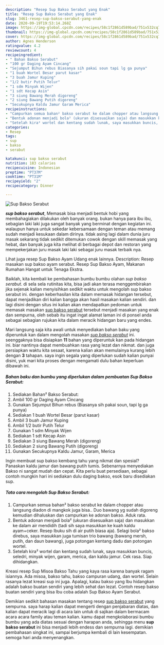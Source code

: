 ```yaml
---
description: "Resep Sup Bakso Serabut yang Enak"
title: "Resep Sup Bakso Serabut yang Enak"
slug: 3461-resep-sup-bakso-serabut-yang-enak
date: 2020-09-19T19:53:14.268Z
image: https://img-global.cpcdn.com/recipes/58c1f2861d589bad/751x532cq70/sup-bakso-serabut-foto-resep-utama.jpg
thumbnail: https://img-global.cpcdn.com/recipes/58c1f2861d589bad/751x532cq70/sup-bakso-serabut-foto-resep-utama.jpg
cover: https://img-global.cpcdn.com/recipes/58c1f2861d589bad/751x532cq70/sup-bakso-serabut-foto-resep-utama.jpg
author: Agnes Henderson
ratingvalue: 4.2
reviewcount: 4
recipeingredient:
- " Bahan Bakso Serabut"
- "100 gr Daging Ayam Cincang"
- "Sejumput Bihun rebus Biasanya sih pakai soun tapi lg ga punya"
- "1 buah Wortel Besar parut kasar"
- "3 buah Jamur Kuping"
- "1/2 butir Putih Telur"
- "1 sdm Minyak Wijen"
- "1 sdt Kecap Asin"
- "3 siung Bawang Merah digoreng"
- "2 siung Bawang Putih digoreng"
- "Secukupnya Kaldu Jamur Garam Merica"
recipeinstructions:
- "Campurkan semua bahan² bakso serabut ke dalam chopper atau langsung diadon di mangkok juga bisa.. Duo bawang yg sudah digoreng kemudian dihaluskan dan campurkan ke adonan bakso. Aduk rata."
- "Bentuk adonan menjadi bola² (ukuran disesuaikan saja) dan masukkan ke dalam air mendidih (tadi sih saya masukkan ke kuah kaldu ayam+ceker. Resep Ibuku sih di air putih biasa aja). Selagi bola² bakso direbus, saya masukkan juga tumisan trio bawang (bawang mersh, putih, dan daun bawang), juga potongan kentang dadu dan potongan wortel."
- "Setelah kira² wortel dan kentang sudah lunak, saya masukkan buncis, seledri, minyak wijen, garam, merica, dan kaldu jamur. Cek rasa. Siap dihidangkan."
categories:
- Resep
tags:
- sup
- bakso
- serabut

katakunci: sup bakso serabut 
nutrition: 183 calories
recipecuisine: Indonesian
preptime: "PT37M"
cooktime: "PT31M"
recipeyield: "2"
recipecategory: Dinner

---
```



![Sup Bakso Serabut](https://img-global.cpcdn.com/recipes/58c1f2861d589bad/751x532cq70/sup-bakso-serabut-foto-resep-utama.jpg)

<b><i>sup bakso serabut</i></b>, Memasak bisa menjadi bentuk hobi yang membahagiakan dilakukan oleh banyak orang. bukan hanya para ibu ibu, sebagian laki laki juga sangat banyak yang berminat dengan kegiatan ini. walaupun hanya untuk sekedar kebersamaan dengan teman atau memang sudah menjadi kesukaan dalam dirinya. tidak asing lagi dalam dunia juru masak sekarang tidak sedikit ditemukan cowok dengan skill memasak yang hebat, dan banyak juga kita melihat di berbagai depot dan restoran yang mempekerjakan juru masak laki laki sebagai juru masak terbaik nya.

Lihat juga resep Sup Bakso Ayam Udang enak lainnya. Description: Resep masakan sup bakso ayam serabut. Resep Sup Bakso Ayam, Makanan Rumahan Hangat untuk Tenaga Ekstra.

Baiklah, kita kembali ke pembahasan bumbu bumbu olahan <i>sup bakso serabut</i>. di sela sela rutinitas kita, bisa jadi akan terasa menggembirakan jika sejenak kalian menyisihkan sedikit waktu untuk mengolah sup bakso serabut ini. dengan keberhasilan kita dalam memasak hidangan tersebut, dapat menjadikan diri kalian bangga akan hasil masakan kalian sendiri. dan lagi disini dengan situs ini kalian akan mendapatkan pedoman untuk memasak masakan <u>sup bakso serabut</u> tersebut menjadi masakan yang enak dan sempurna, oleh sebab itu ingat ingat alamat laman ini di ponsel anda sebagai sebagian rujukan kita dalam meracik hidangan baru yang endes.


Mari langsung saja kita awali untuk menyediakan bahan baku yang diperuntuk kan dalam mengolah masakan <u><i>sup bakso serabut</i></u> ini. seenggaknya bisa disiapkan <b>11</b> bahan yang diperuntuk kan pada hidangan ini. biar nantinya dapat membuahkan rasa yang lezat dan nikmat. dan juga persiapkan waktu kita sesaat, karena kalian akan memulainya kurang lebih dengan <b>3</b> tahapan. saya ingin segala yang diperlukan sudah kalian punyai disini, yuk mari kita proses dengan mengamati dulu bahan keperluan dibawah ini.

<!--inarticleads1-->

##### Bahan baku dan bumbu yang diperlukan dalam pembuatan Sup Bakso Serabut:

1. Sediakan  Bahan² Bakso Serabut:
1. Ambil 100 gr Daging Ayam Cincang
1. Gunakan Sejumput Bihun rebus (Biasanya sih pakai soun, tapi lg ga punya)
1. Sediakan 1 buah Wortel Besar (parut kasar)
1. Ambil 3 buah Jamur Kuping
1. Ambil 1/2 butir Putih Telur
1. Gunakan 1 sdm Minyak Wijen
1. Sediakan 1 sdt Kecap Asin
1. Sediakan 3 siung Bawang Merah (digoreng)
1. Sediakan 2 siung Bawang Putih (digoreng)
1. Gunakan Secukupnya Kaldu Jamur, Garam, Merica


Ingin membuat sup bakso kembang tahu yang nikmat dan spesial? Panaskan kaldu jamur dan bawang putih tumis. Sebenarnya menyediakan Bakso ni sangat mudah dan cepat. Kita perlu buat persediaan, sebagai contoh mungkin hari ini sediakan dulu daging bakso, esok baru disediakan sup. 

<!--inarticleads2-->

##### Tata cara mengolah Sup Bakso Serabut:

1. Campurkan semua bahan² bakso serabut ke dalam chopper atau langsung diadon di mangkok juga bisa.. Duo bawang yg sudah digoreng kemudian dihaluskan dan campurkan ke adonan bakso. Aduk rata.
1. Bentuk adonan menjadi bola² (ukuran disesuaikan saja) dan masukkan ke dalam air mendidih (tadi sih saya masukkan ke kuah kaldu ayam+ceker. Resep Ibuku sih di air putih biasa aja). Selagi bola² bakso direbus, saya masukkan juga tumisan trio bawang (bawang mersh, putih, dan daun bawang), juga potongan kentang dadu dan potongan wortel.
1. Setelah kira² wortel dan kentang sudah lunak, saya masukkan buncis, seledri, minyak wijen, garam, merica, dan kaldu jamur. Cek rasa. Siap dihidangkan.


Kreasi resep Sup Misoa Bakso Tahu yang kaya rasa karena banyak ragam isiannya. Ada misoa, bakso tahu, bakso campuran udang, dan wortel. Selain rasanya lezat kreasi sup ini juga. Apalagi, kalau bakso yang Ibu hidangkan adalah bakso buatan sendiri yang lebih sehat dan lezat. Contoh resep bakso buatan sendiri yang bisa Ibu coba adalah Sup Bakso Ayam Serabut. 

Demikian sedikit bahasan masakan tentang resep <u>sup bakso serabut</u> yang sempurna. saya harap kalian dapat mengerti dengan penjabaran diatas, dan kalian dapat meracik lagi di acara lain untuk di sajikan dalam bermacam acara acara family atau teman kalian. kamu dapat mengkolaborasi bumbu bumbu yang ada diatas sesuai dengan harapan anda, sehingga menu <b>sup bakso serabut</b> ini bisa menjadi lebih endess dan sempurna lagi. demikian pembahasan singkat ini, sampai berjumpa kembali di lain kesempatan. semoga hari anda menyenangkan.

